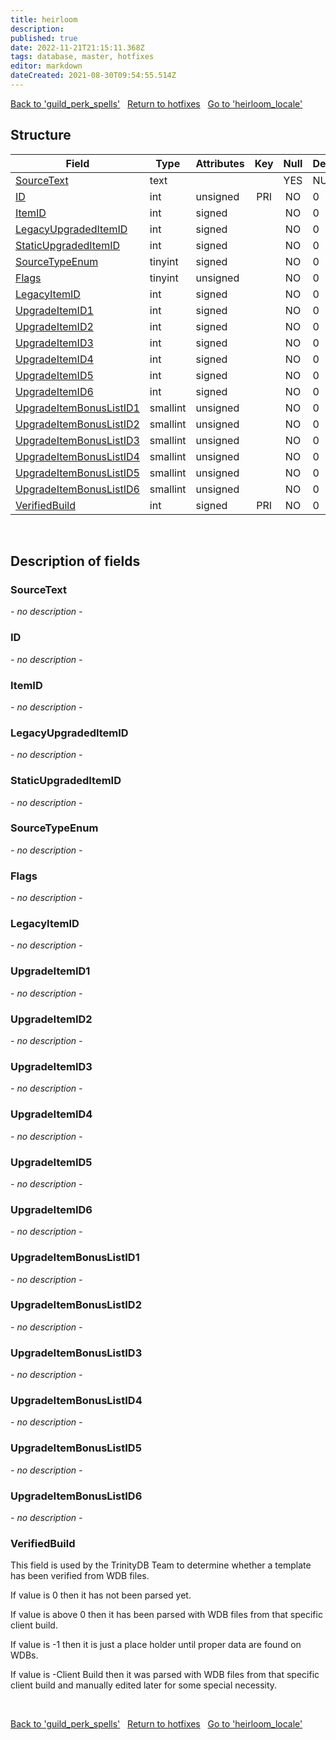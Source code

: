 ```yaml
---
title: heirloom
description: 
published: true
date: 2022-11-21T21:15:11.368Z
tags: database, master, hotfixes
editor: markdown
dateCreated: 2021-08-30T09:54:55.514Z
---
```


<a href="https://trinitycore.info/en/database/master/hotfixes/guild_perk_spells" class="mt-5 v-btn v-btn--depressed v-btn--flat v-btn--outlined theme--light v-size--default darkblue--text text--lighten-3"><span class="v-btn__content"><i aria-hidden="true" class="v-icon notranslate v-icon--left mdi mdi-arrow-left theme--light"></i><span>Back to 'guild_perk_spells'</span></span></a>&nbsp;&nbsp;&nbsp;<a href="https://trinitycore.info/en/database/master/hotfixes/home" class="mt-5 v-btn v-btn--depressed v-btn--flat v-btn--outlined theme--light v-size--default darkblue--text text--lighten-3"><span class="v-btn__content"><i aria-hidden="true" class="v-icon notranslate v-icon--left mdi mdi-home-outline theme--light"></i><span>Return to hotfixes</span></span></a>&nbsp;&nbsp;&nbsp;<a href="https://trinitycore.info/en/database/master/hotfixes/heirloom_locale" class="mt-5 v-btn v-btn--depressed v-btn--flat v-btn--outlined theme--light v-size--default darkblue--text text--lighten-3"><span class="v-btn__content"><span>Go to 'heirloom_locale'</span><i aria-hidden="true" class="v-icon notranslate v-icon--right mdi mdi-arrow-right theme--light"></i></span></a>

## Structure

| Field | Type | Attributes | Key | Null | Default | Extra | Comment |
| --- | --- | --- | :---: | :---: | --- | --- | --- |
| [SourceText](#sourcetext) | text |  |  | YES | NULL |  |  |
| [ID](#id) | int | unsigned | PRI | NO | 0 |  |  |
| [ItemID](#itemid) | int | signed |  | NO | 0 |  |  |
| [LegacyUpgradedItemID](#legacyupgradeditemid) | int | signed |  | NO | 0 |  |  |
| [StaticUpgradedItemID](#staticupgradeditemid) | int | signed |  | NO | 0 |  |  |
| [SourceTypeEnum](#sourcetypeenum) | tinyint | signed |  | NO | 0 |  |  |
| [Flags](#flags) | tinyint | unsigned |  | NO | 0 |  |  |
| [LegacyItemID](#legacyitemid) | int | signed |  | NO | 0 |  |  |
| [UpgradeItemID1](#upgradeitemid1) | int | signed |  | NO | 0 |  |  |
| [UpgradeItemID2](#upgradeitemid2) | int | signed |  | NO | 0 |  |  |
| [UpgradeItemID3](#upgradeitemid3) | int | signed |  | NO | 0 |  |  |
| [UpgradeItemID4](#upgradeitemid4) | int | signed |  | NO | 0 |  |  |
| [UpgradeItemID5](#upgradeitemid5) | int | signed |  | NO | 0 |  |  |
| [UpgradeItemID6](#upgradeitemid6) | int | signed |  | NO | 0 |  |  |
| [UpgradeItemBonusListID1](#upgradeitembonuslistid1) | smallint | unsigned |  | NO | 0 |  |  |
| [UpgradeItemBonusListID2](#upgradeitembonuslistid2) | smallint | unsigned |  | NO | 0 |  |  |
| [UpgradeItemBonusListID3](#upgradeitembonuslistid3) | smallint | unsigned |  | NO | 0 |  |  |
| [UpgradeItemBonusListID4](#upgradeitembonuslistid4) | smallint | unsigned |  | NO | 0 |  |  |
| [UpgradeItemBonusListID5](#upgradeitembonuslistid5) | smallint | unsigned |  | NO | 0 |  |  |
| [UpgradeItemBonusListID6](#upgradeitembonuslistid6) | smallint | unsigned |  | NO | 0 |  |  |
| [VerifiedBuild](#verifiedbuild) | int | signed | PRI | NO | 0 |  |  |
&nbsp;
## Description of fields

### SourceText
*- no description -*
&nbsp;

### ID
*- no description -*
&nbsp;

### ItemID
*- no description -*
&nbsp;

### LegacyUpgradedItemID
*- no description -*
&nbsp;

### StaticUpgradedItemID
*- no description -*
&nbsp;

### SourceTypeEnum
*- no description -*
&nbsp;

### Flags
*- no description -*
&nbsp;

### LegacyItemID
*- no description -*
&nbsp;

### UpgradeItemID1
*- no description -*
&nbsp;

### UpgradeItemID2
*- no description -*
&nbsp;

### UpgradeItemID3
*- no description -*
&nbsp;

### UpgradeItemID4
*- no description -*
&nbsp;

### UpgradeItemID5
*- no description -*
&nbsp;

### UpgradeItemID6
*- no description -*
&nbsp;

### UpgradeItemBonusListID1
*- no description -*
&nbsp;

### UpgradeItemBonusListID2
*- no description -*
&nbsp;

### UpgradeItemBonusListID3
*- no description -*
&nbsp;

### UpgradeItemBonusListID4
*- no description -*
&nbsp;

### UpgradeItemBonusListID5
*- no description -*
&nbsp;

### UpgradeItemBonusListID6
*- no description -*
&nbsp;

### VerifiedBuild
This field is used by the TrinityDB Team to determine whether a template has been verified from WDB files.

If value is 0 then it has not been parsed yet.

If value is above 0 then it has been parsed with WDB files from that specific client build.

If value is -1 then it is just a place holder until proper data are found on WDBs.

If value is -Client Build then it was parsed with WDB files from that specific client build and manually edited later for some special necessity.

&nbsp;

<a href="https://trinitycore.info/en/database/master/hotfixes/guild_perk_spells" class="mt-5 v-btn v-btn--depressed v-btn--flat v-btn--outlined theme--light v-size--default darkblue--text text--lighten-3"><span class="v-btn__content"><i aria-hidden="true" class="v-icon notranslate v-icon--left mdi mdi-arrow-left theme--light"></i><span>Back to 'guild_perk_spells'</span></span></a>&nbsp;&nbsp;&nbsp;<a href="https://trinitycore.info/en/database/master/hotfixes/home" class="mt-5 v-btn v-btn--depressed v-btn--flat v-btn--outlined theme--light v-size--default darkblue--text text--lighten-3"><span class="v-btn__content"><i aria-hidden="true" class="v-icon notranslate v-icon--left mdi mdi-home-outline theme--light"></i><span>Return to hotfixes</span></span></a>&nbsp;&nbsp;&nbsp;<a href="https://trinitycore.info/en/database/master/hotfixes/heirloom_locale" class="mt-5 v-btn v-btn--depressed v-btn--flat v-btn--outlined theme--light v-size--default darkblue--text text--lighten-3"><span class="v-btn__content"><span>Go to 'heirloom_locale'</span><i aria-hidden="true" class="v-icon notranslate v-icon--right mdi mdi-arrow-right theme--light"></i></span></a>

